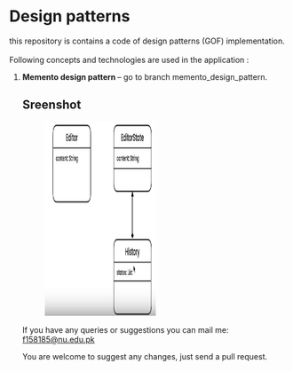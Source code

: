 # Design patterns
this repository is contains a code of design patterns (GOF) implementation.<br>
<br>Following concepts and technologies are used in the application :<br>
<ol>
<li> <b>Memento design pattern </b>– go to branch memento_design_pattern.


## Sreenshot

<p id="img_cont">
	<img src="/Memento_design_pattrens.JPG" width = "200" height= "350" hspace=40>
</p>

If you have any queries or suggestions you can mail me: f158185@nu.edu.pk

You are welcome to suggest any changes, just send a pull request.

